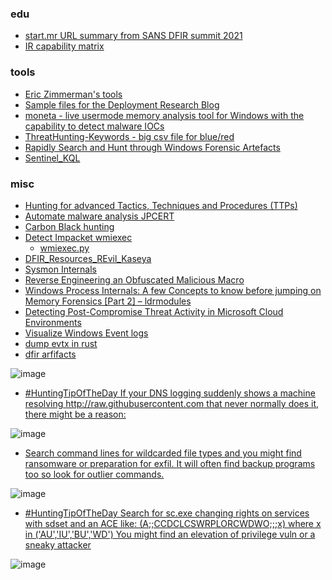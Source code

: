 ### edu
* [start.mr URL summary from SANS DFIR summit 2021](https://start.me/p/xbgNmz/sans-dfir-2021)
* [IR capability matrix](https://github.com/swannman/ircapabilities)

### tools
* [Eric Zimmerman's tools](https://ericzimmerman.github.io/#!index.md)
* [Sample files for the Deployment Research Blog](https://github.com/DeploymentResearch/DRFiles/tree/master/Scripts)
* [moneta - live usermode memory analysis tool for Windows with the capability to detect malware IOCs](https://github.com/forrest-orr/moneta)
* [ThreatHunting-Keywords - big csv file for blue/red](https://github.com/mthcht/ThreatHunting-Keywords)
* [Rapidly Search and Hunt through Windows Forensic Artefacts](https://github.com/WithSecureLabs/chainsaw)
* [Sentinel_KQL](https://github.com/ep3p/Sentinel_KQL)

### misc

* [Hunting for advanced Tactics, Techniques and Procedures (TTPs)](https://cyberpolygon.com/materials/hunting-for-advanced-tactics-techniques-and-procedures-ttps/)
* [Automate malware analysis JPCERT](https://blogs.jpcert.or.jp/en/2023/01/cloud_malware_analysis.html)
* [Carbon Black hunting](https://github.com/0xpwntester/CB-Threat-Hunting)
* [Detect Impacket wmiexec](https://twitter.com/JohnLaTwC/status/1410671329104199681)
  * [wmiexec.py](https://github.com/SecureAuthCorp/impacket/blob/master/examples/wmiexec.py) 
* [DFIR_Resources_REvil_Kaseya](https://github.com/cado-security/DFIR_Resources_REvil_Kaseya) 
* [Sysmon Internals](https://undev.ninja/sysmon-internals-from-file-delete-event-to-kernel-code-execution/)
* [Reverse Engineering an Obfuscated Malicious Macro](https://medium.com/walmartglobaltech/reverse-engineering-an-obfuscated-malicious-macro-3fd4d4f9c439)
* [Windows Process Internals: A few Concepts to know before jumping on Memory Forensics [Part 2] – ldrmodules](https://eforensicsmag.com/windows-process-internals-a-few-concepts-to-know-before-jumping-on-memory-forensics-part-2-ldrmodules-by-kirtar-oza/)
* [Detecting Post-Compromise Threat Activity in Microsoft Cloud Environments](https://www.cisa.gov/uscert/ncas/alerts/aa21-008a)
* [Visualize Windows Event logs](https://github.com/JPCERTCC/LogonTracer)
* [dump evtx in rust](https://github.com/omerbenamram/evtx)
* [dfir arfifacts](https://github.com/ForensicArtifacts/artifacts)

![image](https://user-images.githubusercontent.com/9626439/124276971-c7b94900-db44-11eb-9a86-62dd6d1a1755.png)

* [#HuntingTipOfTheDay If your DNS logging suddenly shows a machine resolving http://raw.githubusercontent.com that never normally does it, there might be a reason:](https://twitter.com/JohnLaTwC/status/1410441322310168576)

![image](https://user-images.githubusercontent.com/9626439/124277349-3bf3ec80-db45-11eb-91c7-1a83a9640cc9.png)

* [Search command lines for wildcarded file types and you might find ransomware or preparation for exfil. It will often find backup programs too so look for outlier commands.](https://twitter.com/JohnLaTwC/status/1409902619825348613)

![image](https://user-images.githubusercontent.com/9626439/124277626-883f2c80-db45-11eb-9097-ff5998af901c.png)

* [#HuntingTipOfTheDay 
Search for sc.exe changing rights on services with sdset and an ACE like: (A;;CCDCLCSWRPLORCWDWO;;;x) where x in ('AU','IU','BU','WD') You might find an elevation of privilege vuln or a sneaky attacker](https://twitter.com/JohnLaTwC/status/1409559424201498632)

![image](https://user-images.githubusercontent.com/9626439/124277869-d5bb9980-db45-11eb-8d7a-97b61ebe2d3b.png)

